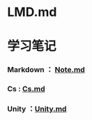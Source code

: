 # LMD.md

# 学习笔记
### Markdown ： [Note.md](https://github.com/ztlltz/LMD.md/blob/main/Note.md)
### Cs : [Cs.md](https://github.com/ztlltz/LMD.md/blob/main/Cs.md)
### Unity ：[Unity.md](https://github.com/ztlltz/LMD.md/blob/main/Unity.md)
